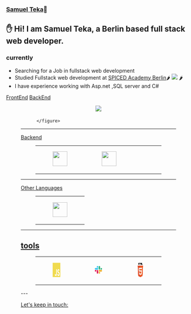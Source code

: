 ###  [Samuel Teka](https://www.https://github.com/samuellmfa)👋
 ✋ Hi! I am Samuel Teka, a Berlin based full stack web developer.
---
### currently 
- Searching for a Job in fullstack web development 
- Studied Fullstack web development at [SPICED Academy Berlin](https://www.spiced-academy.com/de/berlin)🌶	<img src="https://coursereport-production.imgix.net/uploads/school/logo/323/original/spiced-social-media-icon.png?w=200&h=200" width="40"/> 🌶
- I have experience working with Asp.net ,SQL server and C#  

  
[FrontEnd](https://github.com/samuellmfa#frontend)
[BackEnd](https://github.com/samuellmfa#BackEnd)
  <figure>

<p align="center">
  <a href="https://skillicons.dev">
    <img src="https://skillicons.dev/icons?i=git,github,angular,azure,bootstrap,c,cs,css,dotnet,html,js,mongodb,nextjs,mysql" />
  </a>
</p>
   

          </figure>
   
---

[Backend](https://github.com/samuellmfa#frontend)
<figure>
  <table>
    <tr>
      <td><figure><img src="https://camo.githubusercontent.com/a30c26e9ffad4c4379b2b178319fb740c78092e6f1d616c5bbc0d4aca27f5bf7/68747470733a2f2f63646e2e6a7364656c6976722e6e65742f67682f64657669636f6e732f64657669636f6e2f69636f6e732f7562756e74752f7562756e74752d706c61696e2d776f72646d61726b2e737667" width="40" height="40"></figure></td>
      <td><figure>
    <img src="https://img-prod-cms-rt-microsoft-com.akamaized.net/cms/api/am/imageFileData/RE1Mu3b?ver=5c31" width="40" height="40">
    </figure></td>
     <td><figure><img src="https://raw.githubusercontent.com/devicons/devicon/c5378d6c2510ffa0b3e4475af95618a8048d6cf1/icons/nodejs/nodejs-original.svg" width="40" height="40"></figure></td>
    </tr>
  </table>
</figure> 

---

[Other Languages](https://github.com/samuellmfa#frontend)
          
 <figure>
  <table>
    <tr>
      <td>
      <figure>
      <img src="https://camo.githubusercontent.com/1866f4f76bdaabac12b1a21e8eb5d9843e5eeb2beef87b6ae2274ab56f2c25ce/68747470733a2f2f63646e2e6a7364656c6976722e6e65742f67682f64657669636f6e732f64657669636f6e2f69636f6e732f656d626564646564632f656d626564646564632d6f726967696e616c2e737667" width="40" height="40"></figure>
      </td>
 </tr>
  </table>
 </figure> 
 
---

[tools](https://github.com/samuellmfa#frontend)
---
<figure>
<table cellspacing="0" cellpadding="0" border=0>
    <tr>
      <td>
        <figure><img src="https://raw.githubusercontent.com/devicons/devicon/c5378d6c2510ffa0b3e4475af95618a8048d6cf1/icons/javascript/javascript-plain.svg" width="40" height="40"> </figure></td>
      <td>
        <figure>
    <img src="https://raw.githubusercontent.com/devicons/devicon/master/icons/slack/slack-original.svg" width="40 height="40"></figure>
        </td>
      <td>
        <figure>
    <img src="https://raw.githubusercontent.com/devicons/devicon/c5378d6c2510ffa0b3e4475af95618a8048d6cf1/icons/html5/html5-original-wordmark.svg" width="40" height="40">
</figure>
        </td>
    </tr>
  </table>
          </figure>
 --- 
 
[Let's keep in touch:](https://github.com/samuellmfa#frontend)
